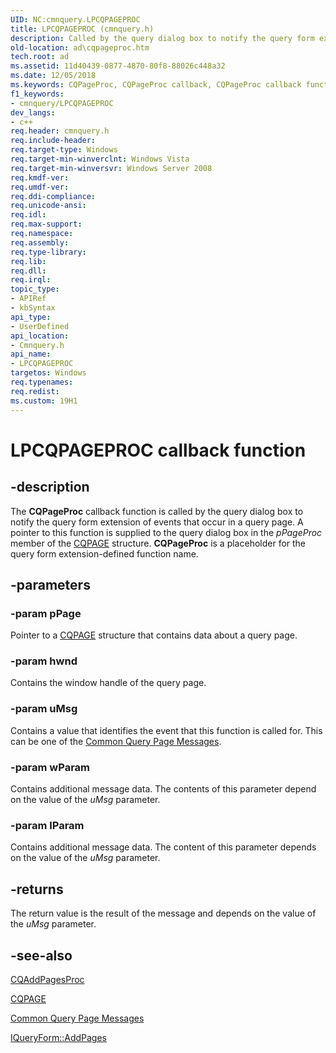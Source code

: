 ```yaml
---
UID: NC:cmnquery.LPCQPAGEPROC
title: LPCQPAGEPROC (cmnquery.h)
description: Called by the query dialog box to notify the query form extension of events that occur in a query page.
old-location: ad\cqpageproc.htm
tech.root: ad
ms.assetid: 11d40439-0877-4870-80f8-88026c448a32
ms.date: 12/05/2018
ms.keywords: CQPageProc, CQPageProc callback, CQPageProc callback function [Active Directory], LPCQPAGEPROC, LPCQPAGEPROC callback function pointer [Active Directory], ad.cqpageproc, cmnquery/CQPageProc
f1_keywords:
- cmnquery/LPCQPAGEPROC
dev_langs:
- c++
req.header: cmnquery.h
req.include-header: 
req.target-type: Windows
req.target-min-winverclnt: Windows Vista
req.target-min-winversvr: Windows Server 2008
req.kmdf-ver: 
req.umdf-ver: 
req.ddi-compliance: 
req.unicode-ansi: 
req.idl: 
req.max-support: 
req.namespace: 
req.assembly: 
req.type-library: 
req.lib: 
req.dll: 
req.irql: 
topic_type:
- APIRef
- kbSyntax
api_type:
- UserDefined
api_location:
- Cmnquery.h
api_name:
- LPCQPAGEPROC
targetos: Windows
req.typenames: 
req.redist: 
ms.custom: 19H1
---
```


# LPCQPAGEPROC callback function


## -description


The <b>CQPageProc</b> callback function is called by the query dialog box to notify the query form extension of events that occur in a query page. A pointer to this function is supplied to the query dialog box in the <i>pPageProc</i> member of the <a href="https://docs.microsoft.com/windows/desktop/api/cmnquery/ns-cmnquery-cqpage">CQPAGE</a> structure. <b>CQPageProc</b> is a placeholder for the query form extension-defined function name.


## -parameters




### -param pPage

Pointer to a <a href="https://docs.microsoft.com/windows/desktop/api/cmnquery/ns-cmnquery-cqpage">CQPAGE</a> structure that contains data about a query page.


### -param hwnd

Contains the window handle of the query page.


### -param uMsg

Contains a value that identifies the event that this function is called for. This can be one of the <a href="https://docs.microsoft.com/windows/desktop/AD/messages-communicated-through-user-interfaces">Common Query Page Messages</a>.


### -param wParam

Contains additional message data. The contents of this parameter depend on the value of the <i>uMsg</i> parameter.


### -param lParam

Contains additional message data. The content of this parameter depends on the value of the <i>uMsg</i> parameter.


## -returns



The return value is the result of the message  and depends on the value of the <i>uMsg</i> parameter.




## -see-also




<a href="https://docs.microsoft.com/windows/desktop/api/cmnquery/nc-cmnquery-lpcqaddpagesproc">CQAddPagesProc</a>



<a href="https://docs.microsoft.com/windows/desktop/api/cmnquery/ns-cmnquery-cqpage">CQPAGE</a>



<a href="https://docs.microsoft.com/windows/desktop/AD/messages-communicated-through-user-interfaces">Common Query Page Messages</a>



<a href="https://docs.microsoft.com/windows/desktop/api/cmnquery/nf-cmnquery-iqueryform-addpages">IQueryForm::AddPages</a>
 

 

